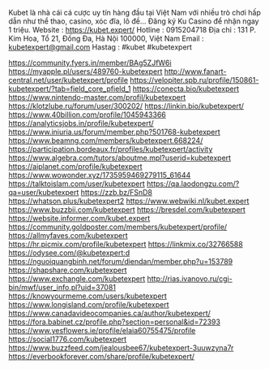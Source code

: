 Kubet là nhà cái cá cược uy tín hàng đầu tại Việt Nam với nhiều trò chơi hấp dẫn như thể thao, casino, xóc đĩa, lô đề… Đăng ký Ku Casino để nhận ngay 1 triệu.
Website : https://kubet.expert/
Hotline : 0915204718
Địa chỉ : 131 P. Kim Hoa, Tổ 21, Đống Đa, Hà Nội 100000, Việt Nam
Email : kubetexpert@gmail.com
Hastag : #kubet #kubetexpert

https://community.fyers.in/member/BAg5ZJfW6i
https://myapple.pl/users/489760-kubetexpert
http://www.fanart-central.net/user/kubetexpert/profile
https://velopiter.spb.ru/profile/150861-kubetexpert/?tab=field_core_pfield_1
https://conecta.bio/kubetexpert
https://www.nintendo-master.com/profil/kubetexpert
https://klotzlube.ru/forum/user/300202/
https://linkin.bio/kubetexpert/
https://www.40billion.com/profile/1045943366
https://analyticsjobs.in/profile/kubetexpert/
https://www.iniuria.us/forum/member.php?501768-kubetexpert
https://www.beamng.com/members/kubetexpert.668224/
https://participation.bordeaux.fr/profiles/kubetexpert/activity
https://www.algebra.com/tutors/aboutme.mpl?userid=kubetexpert
https://aiplanet.com/profile/kubetexpert
https://www.wowonder.xyz/1735959469279115_61644
https://talktoislam.com/user/kubetexpert
https://qa.laodongzu.com/?qa=user/kubetexpert
https://zzb.bz/FSnD8
https://whatson.plus/kubetexpert2
https://www.webwiki.nl/kubet.expert
https://www.buzzbii.com/kubetexpert
https://bresdel.com/kubetexpert
https://website.informer.com/kubet.expert
https://community.goldposter.com/members/kubetexpert/profile/
https://allmyfaves.com/kubetexpert
https://hr.picmix.com/profile/kubetexpert
https://linkmix.co/32766588
https://odysee.com/@kubetexpert:d
https://nguoiquangbinh.net/forum/diendan/member.php?u=153789
https://shapshare.com/kubetexpert
https://www.exchangle.com/kubetexpert
http://rias.ivanovo.ru/cgi-bin/mwf/user_info.pl?uid=37081
https://knowyourmeme.com/users/kubetexpert
https://www.longisland.com/profile/kubetexpert
https://www.canadavideocompanies.ca/author/kubetexpert/
https://fora.babinet.cz/profile.php?section=personal&id=72393
https://www.yesflowers.ie/profile/elaia60755475/profile
https://social1776.com/kubetexpert
https://www.buzzfeed.com/jealousbee67/kubetexpert-3uuwzyna7r
https://everbookforever.com/share/profile/kubetexpert/







